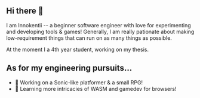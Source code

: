 ## Hi there 👋

I am Innokentii -- a beginner software engineer with love for experimenting and developing
tools & games! Generally, I am really pationate about making low-requirement things that
can run on as many things as possible.

At the moment I a 4th year student, working on my thesis.

## As for my engineering pursuits...
- 🔭 Working on a Sonic-like platformer & a small RPG!
- 🌱 Learning more intricacies of WASM and gamedev for browsers!